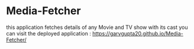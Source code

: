 # Media-Fetcher
this application fetches details of any Movie and TV show with its cast 
you can visit the deployed application : https://garvgupta20.github.io/Media-Fetcher/

